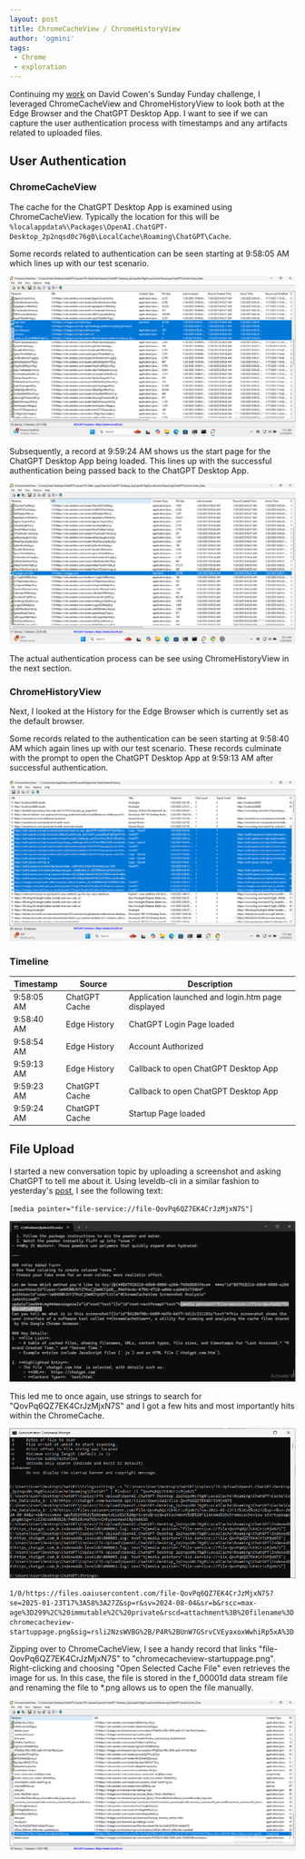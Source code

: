 ```yaml
---
layout: post
title: ChromeCacheView / ChromeHistoryView 
author: 'ogmini'
tags:
 - Chrome
 - exploration
---
```


Continuing my [work](https://ogmini.github.io/2025/01/20/David-Cowen-Sunday-Funday-ChatGPT.html) on David Cowen's Sunday Funday challenge, I leveraged ChromeCacheView and ChromeHistoryView to look both at the Edge Browser and the ChatGPT Desktop App. I want to see if we can capture the user authentication process with timestamps and any artifacts related to uploaded files. 

## User Authentication

### ChromeCacheView

The cache for the ChatGPT Desktop App is examined using ChromeCacheView. Typically the location for this will be `%localappdata%\Packages\OpenAI.ChatGPT-Desktop_2p2nqsd0c76g0\LocalCache\Roaming\ChatGPT\Cache`. 

Some records related to authentication can be seen starting at 9:58:05 AM which lines up with our test scenario.  

![ccview](/images/chatgpt/chromecacheview-login.png)

Subsequently, a record at 9:59:24 AM shows us the start page for the ChatGPT Desktop App being loaded. This lines up with the successful authentication being passed back to the ChatGPT Desktop App.

![authview](/images/chatgpt/chromecacheview-startuppage.png)

The actual authentication process can be see using ChromeHistoryView in the next section.

### ChromeHistoryView

Next, I looked at the History for the Edge Browser which is currently set as the default browser. 

Some records related to the authentication can be seen starting at 9:58:40 AM which again lines up with our test scenario. These records culminate with the prompt to open the ChatGPT Desktop App at 9:59:13 AM after successful authentication. 

![chview](/images/chatgpt/chromehistoryview-login.png)

### Timeline

| Timestamp | Source | Description |
| --- | --- | ---|
| 9:58:05 AM | ChatGPT Cache | Application launched and login.htm page displayed |
| 9:58:40 AM | Edge History | ChatGPT Login Page loaded |
| 9:58:54 AM | Edge History | Account Authorized |
| 9:59:13 AM | Edge History | Callback to open ChatGPT Desktop App |
| 9:59:23 AM | ChatGPT Cache | Callback to open ChatGPT Desktop App |
| 9:59:24 AM | ChatGPT Cache | Startup Page loaded |

## File Upload

I started a new conversation topic by uploading a screenshot and asking ChatGPT to tell me about it. Using leveldb-cli in a similar fashion to yesterday's [post](https://ogmini.github.io/2025/01/22/Deep-Dive-LevelDB-Part-2.html), I see the following text:

`[media pointer="file-service://file-QovPq6QZ7EK4CrJzMjxN7S"]`

![leveldb-cli](/images/chatgpt/leveldb-cli-fileupload.png)

This led me to once again, use strings to search for "QovPq6QZ7EK4CrJzMjxN7S" and I got a few hits and most importantly hits within the ChromeCache.

![strings](/images/chatgpt/strings-fileupload.png)

`1/0/https://files.oaiusercontent.com/file-QovPq6QZ7EK4CrJzMjxN7S?se=2025-01-23T17%3A58%3A27Z&sp=r&sv=2024-08-04&sr=b&rscc=max-age%3D299%2C%20immutable%2C%20private&rscd=attachment%3B%20filename%3Dchromecacheview-startuppage.png&sig=rsli2NzsWVBG%2B/P4R%2BUnW7GSrvCVEyaxoxWwhiRp5xA%3D`

Zipping over to ChromeCacheView, I see a handy record that links "file-QovPq6QZ7EK4CrJzMjxN7S" to "chromecacheview-startuppage.png". Right-clicking and choosing "Open Selected Cache File" even retrieves the image for us. In this case, the file is stored in the f_00001d data stream file and renaming the file to *.png allows us to open the file manually.  

![chuploadview](/images/chatgpt/chromecacheview-fileupload.png)


